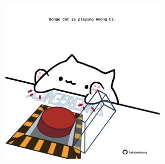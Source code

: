 <!-- built at 04/01/2025, 24:01:32 UTC -->
<p align="center">
  <img width="500" height="500" src="./ReadmeImage.svg">
</p>
